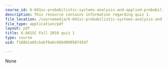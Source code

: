 ```yaml
---
course_id: 6-041sc-probabilistic-systems-analysis-and-applied-probability-fall-2013
description: This resource contains information regarding quiz 1.
file_location: /coursemedia/6-041sc-probabilistic-systems-analysis-and-applied-probability-fall-2013/f168b1a65cbabf8a6c66bd00058745df_MIT6_041SCF13_quiz01.pdf
file_type: application/pdf
layout: pdf
title: 6.041SC Fall 2010 quiz 1
type: course
uid: f168b1a65cbabf8a6c66bd00058745df

---
```

None